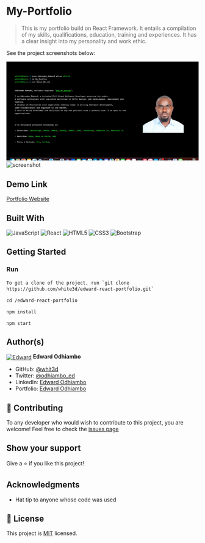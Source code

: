 # My-Portfolio

>This is my portfolio build on React Framework. It entails a compilation of my skills, qualifications, education, training and experiences. It has a clear insight into my personality and work ethic.

See the project screenshots below:

![screenshot](/term.png)
![screenshot](https://github.com/white3d/My-Portfolio/blob/main/assets/img/screenshot1.png)

## Demo Link

[Portfolio Website](https://www.edwardodhiambo.com)


## Built With

![JavaScript](https://icongr.am/devicon/javascript-original.svg?size=80&color=currentColor)
![React](https://icongr.am/devicon/react-original.svg?size=80&color=currentColor)
![HTML5](https://icongr.am/devicon/html5-original.svg?size=80&color=currentColor)
![CSS3](https://icongr.am/devicon/css3-original.svg?size=80&color=currentColor)
![Bootstrap](https://icongr.am/devicon/bootstrap-plain.svg?size=80&color=0e1dec)

## Getting Started

### Run

```
To get a clone of the project, run `git clone https://github.com/white3d/edward-react-portfolio.git`
```

```
cd /edward-react-portfolio
```

```
npm install
```

```
npm start
```


## Author(s)

  <a href="https://github.com/white3d" target="blank"><img align="center"
        src="https://github.com/white3d/GitHub-User-Content/blob/main/Passport_Ed-M.png"
        alt="Edward" height="80" width="80"/></a>   **Edward Odhiambo**

- GitHub: [@whit3d](https://github.com/white3d)
- Twitter: [@odhiambo_ed](https://twitter.com/odhiambo_ed)
- LinkedIn: [Edward Odhiambo](https://www.linkedin.com/in/edward-odhiambo-6a462a21b/)
- Portfolio: [Edward Odhiambo](https://edwardodhiambo.com/)


## 🤝 Contributing

To any developer who would wish to contribute to this project, you are welcome!
Feel free to check the [issues page](https://github.com/white3d/edward-react-portfolio/issues)

## Show your support

Give a ⭐️ if you like this project!

## Acknowledgments

- Hat tip to anyone whose code was used

## 📝 License

This project is [MIT](https://github.com/white3d/GitHub-User-Content/blob/main/LICENSE) licensed.

